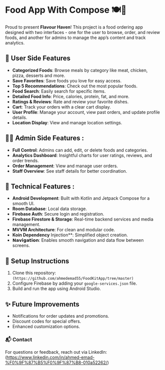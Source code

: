 # Food App With Compose 🍽️📲

Proud to present **Flavour Haven**! This project is a food ordering app designed with two interfaces - one for the user to browse, order, and review foods, and another for admins to manage the app’s content and track analytics.

## 🌟 User Side Features
* **Categorized Foods**: Browse meals by category like meat, chicken, pizza, desserts and more.
* **Save Favorites**: Save foods you love for easy access.
* **Top 5 Recommendations**: Check out the most popular foods.
* **Food Search**: Easily search for specific items.
* **Detailed Food Info**: Price, calories, protein, fat, and more.
* **Ratings & Reviews**: Rate and review your favorite dishes.
* **Cart**: Track your orders with a clear cart display.
* **User Profile**: Manage your account, view past orders, and update profile details.
* **Location Display**: View and manage location settings.

## 👨‍💼 Admin Side Features :
* **Full Control**: Admins can add, edit, or delete foods and categories.
* **Analytics Dashboard**: Insightful charts for user ratings, reviews, and order trends.
* **Order Management**: View and manage user orders.
* **Staff Overview**: See staff details for better coordination.

## 🔧 Technical Features :
* **Android Development**: Built with Kotlin and Jetpack Compose for a smooth UI.
* **Room Database**: Local data storage.
* **Firebase Auth**: Secure login and registration.
* **Firebase Firestore & Storage**: Real-time backend services and media management.
* **MVVM Architecture**: For clean and modular code.
* **Koin Dependency** Injection**: Simplified object creation.
* **𝗡𝗮𝘃𝗶𝗴𝗮𝘁𝗶𝗼𝗻**: Enables smooth navigation and data flow between screens.
  
## 📲 Setup Instructions
1. Clone this repository: `(https://github.com/ahmedemad55/FoodKitApp/tree/master)`
2. Configure Firebase by adding your `google-services.json` file.
3. Build and run the app using Android Studio.

## ✨ Future Improvements
- Notifications for order updates and promotions.
- Discount codes for special offers.
- Enhanced customization options.

### 📬 Contact
For questions or feedback, reach out via LinkedIn: (https://www.linkedin.com/in/ahmed-emad-%F0%9F%87%B5%F0%9F%87%B8-010a52262/)

